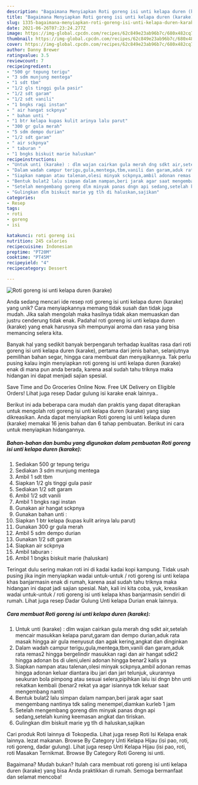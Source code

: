 ```yaml
---
description: "Bagaimana Menyiapkan Roti goreng isi unti kelapa duren (karake) Anti Gagal"
title: "Bagaimana Menyiapkan Roti goreng isi unti kelapa duren (karake) Anti Gagal"
slug: 1335-bagaimana-menyiapkan-roti-goreng-isi-unti-kelapa-duren-karake-anti-gagal
date: 2021-06-26T07:23:24.277Z
image: https://img-global.cpcdn.com/recipes/62c849e23ab96b7c/680x482cq70/roti-goreng-isi-unti-kelapa-duren-karake-foto-resep-utama.jpg
thumbnail: https://img-global.cpcdn.com/recipes/62c849e23ab96b7c/680x482cq70/roti-goreng-isi-unti-kelapa-duren-karake-foto-resep-utama.jpg
cover: https://img-global.cpcdn.com/recipes/62c849e23ab96b7c/680x482cq70/roti-goreng-isi-unti-kelapa-duren-karake-foto-resep-utama.jpg
author: Danny Brewer
ratingvalue: 3.5
reviewcount: 7
recipeingredient:
- "500 gr tepung terigu"
- "3 sdm munjung mentega"
- "1 sdt tbm"
- "1/2 gls tinggi gula pasir"
- "1/2 sdt garam"
- "1/2 sdt vanili"
- "1 bngks ragi instan"
- " air hangat sckpnya"
- " bahan unti "
- "1 btr kelapa kupas kulit arinya lalu parut"
- "300 gr gula merah"
- "5 sdm dempo durian"
- "1/2 sdt garam"
- " air sckpnya"
- " taburan "
- "1 bngks biskuit marie haluskan"
recipeinstructions:
- "Untuk unti (karake) : dlm wajan cairkan gula merah dng sdkt air,setelah mencair masukkan kelapa parut,garam dan dempo durian,aduk rata masak hingga air gula menyusut dan agak kering,angkat dan dinginkan"
- "Dalam wadah campur terigu,gula,mentega,tbm,vanili dan garam,aduk rata remas2 hingga bergelindir masukkan ragi dan air hangat sdkt2 hingga adonan bs di uleni,uleni adonan hingga benar2 kalis ya"
- "Siapkan nampan atau talenan,olesi minyak sckpnya,ambil adonan remas hingga adonan keluar diantara ibu jari dan jari telunjuk, ukurannya seukuran bola pimpong atau sesuai selera,pipihkan lalu isi dngn bhn unti rekatkan kembali (benar2 rekat ya agar isiannya tdk keluar saat mengembang nanti)"
- "Bentuk bulat2 lalu simpan dalam nampan,beri jarak agar saat mengembang nantinya tdk saling menempel,diamkan kurleb 1 jam"
- "Setelah mengembang goreng dlm minyak panas dngn api sedang,setelah kuning keemasan angkat dan tiriskan."
- "Gulingkan dlm biskuit marie yg tlh di haluskan,sajikan"
categories:
- Resep
tags:
- roti
- goreng
- isi

katakunci: roti goreng isi 
nutrition: 245 calories
recipecuisine: Indonesian
preptime: "PT20M"
cooktime: "PT45M"
recipeyield: "4"
recipecategory: Dessert

---
```



![Roti goreng isi unti kelapa duren (karake)](https://img-global.cpcdn.com/recipes/62c849e23ab96b7c/680x482cq70/roti-goreng-isi-unti-kelapa-duren-karake-foto-resep-utama.jpg)

Anda sedang mencari ide resep roti goreng isi unti kelapa duren (karake) yang unik? Cara menyiapkannya memang tidak susah dan tidak juga mudah. Jika salah mengolah maka hasilnya tidak akan memuaskan dan justru cenderung tidak enak. Padahal roti goreng isi unti kelapa duren (karake) yang enak harusnya sih mempunyai aroma dan rasa yang bisa memancing selera kita.

Banyak hal yang sedikit banyak berpengaruh terhadap kualitas rasa dari roti goreng isi unti kelapa duren (karake), pertama dari jenis bahan, selanjutnya pemilihan bahan segar, hingga cara membuat dan menyajikannya. Tak perlu pusing kalau ingin menyiapkan roti goreng isi unti kelapa duren (karake) enak di mana pun anda berada, karena asal sudah tahu triknya maka hidangan ini dapat menjadi sajian spesial.

Save Time and Do Groceries Online Now. Free UK Delivery on Eligible Orders! Lihat juga resep Dadar gulung isi karake enak lainnya..


Berikut ini ada beberapa cara mudah dan praktis yang dapat diterapkan untuk mengolah roti goreng isi unti kelapa duren (karake) yang siap dikreasikan. Anda dapat menyiapkan Roti goreng isi unti kelapa duren (karake) memakai 16 jenis bahan dan 6 tahap pembuatan. Berikut ini cara untuk menyiapkan hidangannya.

<!--inarticleads1-->

##### Bahan-bahan dan bumbu yang digunakan dalam pembuatan Roti goreng isi unti kelapa duren (karake):

1. Sediakan 500 gr tepung terigu
1. Sediakan 3 sdm munjung mentega
1. Ambil 1 sdt tbm
1. Siapkan 1/2 gls tinggi gula pasir
1. Sediakan 1/2 sdt garam
1. Ambil 1/2 sdt vanili
1. Ambil 1 bngks ragi instan
1. Gunakan  air hangat sckpnya
1. Gunakan  bahan unti :
1. Siapkan 1 btr kelapa (kupas kulit arinya lalu parut)
1. Gunakan 300 gr gula merah
1. Ambil 5 sdm dempo durian
1. Gunakan 1/2 sdt garam
1. Siapkan  air sckpnya
1. Ambil  taburan :
1. Ambil 1 bngks biskuit marie (haluskan)


Teringat dulu sering makan roti ini di kadai kadai kopi kampung. Tidak usah pusing jika ingin menyiapkan wadai untuk-untuk / roti goreng isi unti kelapa khas banjarmasin enak di rumah, karena asal sudah tahu triknya maka hidangan ini dapat jadi sajian spesial. Nah, kali ini kita coba, yuk, kreasikan wadai untuk-untuk / roti goreng isi unti kelapa khas banjarmasin sendiri di rumah. Lihat juga resep Dadar Gulung Unti kelapa Durian enak lainnya. 

<!--inarticleads2-->

##### Cara membuat Roti goreng isi unti kelapa duren (karake):

1. Untuk unti (karake) : dlm wajan cairkan gula merah dng sdkt air,setelah mencair masukkan kelapa parut,garam dan dempo durian,aduk rata masak hingga air gula menyusut dan agak kering,angkat dan dinginkan
1. Dalam wadah campur terigu,gula,mentega,tbm,vanili dan garam,aduk rata remas2 hingga bergelindir masukkan ragi dan air hangat sdkt2 hingga adonan bs di uleni,uleni adonan hingga benar2 kalis ya
1. Siapkan nampan atau talenan,olesi minyak sckpnya,ambil adonan remas hingga adonan keluar diantara ibu jari dan jari telunjuk, ukurannya seukuran bola pimpong atau sesuai selera,pipihkan lalu isi dngn bhn unti rekatkan kembali (benar2 rekat ya agar isiannya tdk keluar saat mengembang nanti)
1. Bentuk bulat2 lalu simpan dalam nampan,beri jarak agar saat mengembang nantinya tdk saling menempel,diamkan kurleb 1 jam
1. Setelah mengembang goreng dlm minyak panas dngn api sedang,setelah kuning keemasan angkat dan tiriskan.
1. Gulingkan dlm biskuit marie yg tlh di haluskan,sajikan


Cari produk Roti lainnya di Tokopedia. Lihat juga resep Roti Isi Kelapa enak lainnya. lezat makanan. Browse By Category Unti Kelapa Hijau (isi pao, roti, roti goreng, dadar gulung). Lihat juga resep Unti Kelapa Hijau (isi pao, roti, roti Masakan Ternikmat. Browse By Category Roti Goreng isi unti. 

Bagaimana? Mudah bukan? Itulah cara membuat roti goreng isi unti kelapa duren (karake) yang bisa Anda praktikkan di rumah. Semoga bermanfaat dan selamat mencoba!
